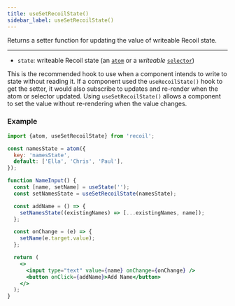 ```yaml
---
title: useSetRecoilState()
sidebar_label: useSetRecoilState()
---
```


Returns a setter function for updating the value of writeable Recoil state.

---

- `state`: writeable Recoil state (an [`atom`](/docs/api-reference/core/atom) or a _writeable_ [`selector`](/docs/api-reference/core/selector))

This is the recommended hook to use when a component intends to write to state without reading it. If a component used the `useRecoilState()` hook to get the setter, it would also subscribe to updates and re-render when the atom or selector updated. Using `useSetRecoilState()` allows a component to set the value without re-rendering when the value changes.

### Example

```jsx
import {atom, useSetRecoilState} from 'recoil';

const namesState = atom({
  key: 'namesState',
  default: ['Ella', 'Chris', 'Paul'],
});

function NameInput() {
  const [name, setName] = useState('');
  const setNamesState = useSetRecoilState(namesState);

  const addName = () => {
    setNamesState((existingNames) => [...existingNames, name]);
  };

  const onChange = (e) => {
    setName(e.target.value);
  };

  return (
    <>
      <input type="text" value={name} onChange={onChange} />
      <button onClick={addName}>Add Name</button>
    </>
  );
}
```
